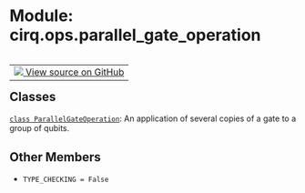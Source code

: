 <div itemscope itemtype="http://developers.google.com/ReferenceObject">
<meta itemprop="name" content="cirq.ops.parallel_gate_operation" />
<meta itemprop="path" content="Stable" />
<meta itemprop="property" content="TYPE_CHECKING"/>
</div>

# Module: cirq.ops.parallel_gate_operation

<!-- Insert buttons and diff -->

<table class="tfo-notebook-buttons tfo-api" align="left">

<td>
  <a target="_blank" href="https://github.com/quantumlib/cirq/tree/master/cirq/ops/parallel_gate_operation.py">
    <img src="https://www.tensorflow.org/images/GitHub-Mark-32px.png" />
    View source on GitHub
  </a>
</td>
</table>







## Classes

[`class ParallelGateOperation`](../../cirq/ops/ParallelGateOperation.md): An application of several copies of a gate to a group of qubits.

## Other Members

* `TYPE_CHECKING = False` <a id="TYPE_CHECKING"></a>
